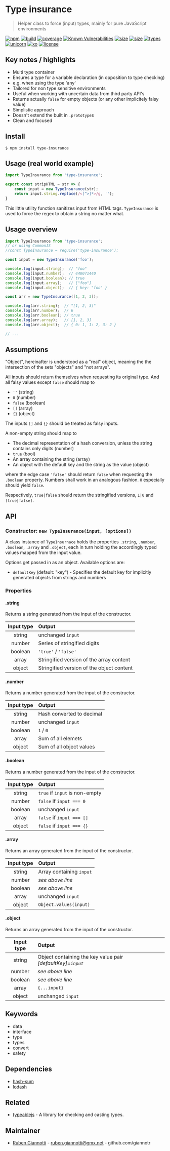 # Type insurance

> Helper class to force (input) types, mainly for pure JavaScript environments

[![npm][npm-badge]][npm-url] [![build][build-badge]][build-url] [![coverage][coverage-badge]][coverage-url] [![Known Vulnerabilities][vulnerabilities-badge]][vulnerabilities-url] [![size][dependencies-badge]][dependencies-url] [![size][size-badge]][size-url] [![types][types-badge]][types-url] [![unicorn][unicorn-badge]][unicorn-url] [![xo][xo-badge]][xo-url] [![license][license-badge]][license-url]

## Key notes / highlights

- Multi type container
- Ensures a type for a variable declaration (in opposition to type checking)
- e.g. when using the type 'any'
- Tailored for non type sensitive environments
- Useful when working with uncertain data from third party API's
- Returns actually `false` for empty objects (or any other implicitely falsy value)
- Simplistic approach
- Doesn't extend the built in `.prototype`s
- Clean and focused

## Install

```console
$ npm install type-insurance
```

## Usage (real world example)

```js
import TypeInsurance from 'type-insurance';

export const stripHTML = str => {
	const input = new TypeInsurance(str);
	return input.string.replace(/<[^>]*>/g, '');
}
```

This little utility function sanitizes input from HTML tags. `TypeInsurance` is used to force the regex to obtain a string no matter what.

## Usage overview

```js
import TypeInsurance from 'type-insurance';
// or using CommonJS
//const TypeInsurance = require('type-insurance');

const input = new TypeInsurance('foo');

console.log(input.string);  // "foo" 
console.log(input.number);  // 440071440
console.log(input.boolean); // true
console.log(input.array);   // ["foo"]
console.log(input.object);  // { key: "foo" }

const arr = new TypeInsurance([1, 2, 3]);

console.log(arr.string);  // "[1, 2, 3]" 
console.log(arr.number);  // 6
console.log(arr.boolean); // true
console.log(arr.array);   // [1, 2, 3]
console.log(arr.object);  // { 0: 1, 1: 2, 3: 2 }

// ...
```

## Assumptions

"Object", hereinafter is understood as a "real" object, meaning the the intersection of the sets "objects" and "not arrays".

All inputs should return themselves when requesting its original type. And all falsy values except `false` should map to

- `''` (string)
- `0` (number)
- `false` (boolean)
- `[]` (array)
- `{}` (object)

The inputs `[]` and `{}` should be treated as falsy inputs.

A non-empty string should map to

- The decimal representation of a hash conversion, unless the string contains only digits (number)
- `true` (bool)
- An array containing the string (array)
- An object with the default key and the string as the value (object)

where the edge case `'false'` should return `false` when requesting the `.boolean` property. Numbers shall work in an analogous fashion. `0` especially should yield `false`.

Respectively, `true|false` should return the stringified versions, `1|0` and `[true|false]`.

## API

### Constructor: `new TypeInsurance(input, [options])`

A class instance of `TypeInsurnace` holds the properties `.string`, `.number`, `.boolean`, `.array` and `.object`, each in turn holding the accordingly typed values mapped from the input value.

Options get passed in as an object. Available options are:

- `defaultKey` (default: "key") - Specifies the default key for implicitly generated objects from strings and numbers

### Properties

#### .string

Returns a string generated from the input of the constructor.

| Input type | Output |
| :---:      | :--- |
| string     | unchanged `input` |
| number     | Series of stringified digits |
| boolean    | `'true'` / `'false'` |
| array      | Stringified version of the array content |
| object     | Stringified version of the object content |

#### .number

Returns a number generated from the input of the constructor.

| Input type | Output |
| :---:      | :--- |
| string     | Hash converted to decimal |
| number     | unchanged `input` |
| boolean    | `1` / `0` |
| array      | Sum of all elemets |
| object     | Sum of all object values |

#### .boolean

Returns a number generated from the input of the constructor.

| Input type | Output |
| :---:      | :--- |
| string     | `true` if `input` is non-empty |
| number     | `false` if `input === 0` |
| boolean    | unchanged `input` |
| array      | `false` if `input === []` |
| object     | `false` if `input === {}` |

#### .array

Returns an array generated from the input of the constructor.

| Input type | Output |
| :---:      | :--- |
| string     | Array containing `input` |
| number     | *see above line* |
| boolean    | *see above line* |
| array      | unchanged `input` |
| object     | `Object.values(input)` |

#### .object

Returns an array generated from the input of the constructor.

| Input type | Output |
| :---:      | :--- |
| string     | Object containing the key value pair *[defaultKey]=`input`* |
| number     | *see above line* |
| boolean    | *see above line* |
| array      | `{...input}` |
| object     | unchanged `input` |

## Keywords

- data
- interface
- type
- types
- convert
- safety

## Dependencies

- [hash-sum](https://www.npmjs.com/package/hash-sum)
- [lodash](https://www.npmjs.com/package/lodash)

## Related

- [typeablejs](https://github.com/xpepermint/typeablejs) - A library for checking and casting types.

## Maintainer

- [Ruben Giannotti](http://rubengiannotti.com) - ruben.giannotti@gmx.net - github.com/giannotr

[npm-badge]: https://img.shields.io/npm/v/type-insurance.svg
[npm-url]: https://www.npmjs.com/package/type-insurance
[build-badge]: https://travis-ci.org/giannotr/type-insurance.svg?branch=master
[build-url]: https://travis-ci.org/giannotr/type-insurance
[coverage-badge]: https://coveralls.io/repos/github/giannotr/type-insurance/badge.svg?branch=master
[coverage-url]: https://coveralls.io/github/giannotr/type-insurance?branch=master
[vulnerabilities-badge]: https://snyk.io/test/github/giannotr/type-insurance/badge.svg?targetFile=package.json
[vulnerabilities-url]: https://snyk.io/test/github/giannotr/type-insurance?targetFile=package.json
[dependencies-badge]: https://david-dm.org/giannotr/type-insurance.svg
[dependencies-url]: https://david-dm.org/giannotr/type-insurance
[size-badge]: https://badgen.net/packagephobia/publish/type-insurance
[size-url]: https://packagephobia.now.sh/result?p=type-insurance
[types-badge]: https://badgen.net/npm/types/type-insurance
[types-url]: https://github.com/giannotr/type-insurance/tree/master/src
[unicorn-badge]: https://img.shields.io/badge/unicorn-approved-ff69b4.svg
[unicorn-url]: https://www.youtube.com/watch?v=9auOCbH5Ns4
[xo-badge]: https://img.shields.io/badge/code_style-XO-5ed9c7.svg
[xo-url]: https://github.com/xojs/xo
[license-badge]: https://img.shields.io/github/license/giannotr/type-insurance.svg
[license-url]: https://github.com/giannotr/type-insurance/blob/master/LICENSE
